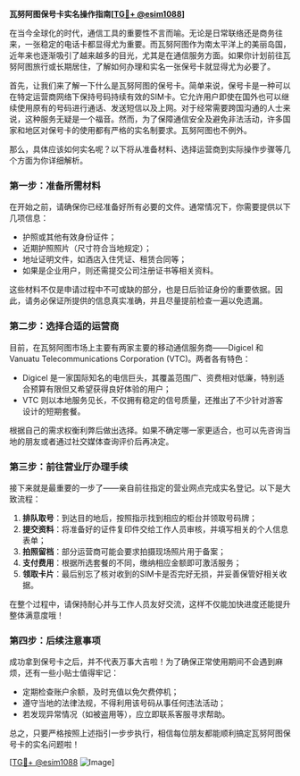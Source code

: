 **瓦努阿图保号卡实名操作指南[[TG💪+ @esim1088](https://t.me/s/esim1088)]**

在当今全球化的时代，通信工具的重要性不言而喻。无论是日常联络还是商务往来，一张稳定的电话卡都显得尤为重要。而瓦努阿图作为南太平洋上的美丽岛国，近年来也逐渐吸引了越来越多的目光，尤其是在通信服务方面。如果你计划前往瓦努阿图旅行或长期居住，了解如何办理和实名一张保号卡就显得尤为必要了。

首先，让我们来了解一下什么是瓦努阿图的保号卡。简单来说，保号卡是一种可以在特定运营商网络下保持号码持续有效的SIM卡。它允许用户即使在国外也可以继续使用原有的号码进行通话、发送短信以及上网。对于经常需要跨国沟通的人士来说，这种服务无疑是一个福音。然而，为了保障通信安全及避免非法活动，许多国家和地区对保号卡的使用都有严格的实名制要求。瓦努阿图也不例外。

那么，具体应该如何实名呢？以下将从准备材料、选择运营商到实际操作步骤等几个方面为你详细解析。

### **第一步：准备所需材料**
在开始之前，请确保你已经准备好所有必要的文件。通常情况下，你需要提供以下几项信息：
- 护照或其他有效身份证件；
- 近期护照照片（尺寸符合当地规定）；
- 地址证明文件，如酒店入住凭证、租赁合同等；
- 如果是企业用户，则还需提交公司注册证书等相关资料。

这些材料不仅是申请过程中不可或缺的部分，也是日后验证身份的重要依据。因此，请务必保证所提供的信息真实准确，并且尽量提前检查一遍以免遗漏。

### **第二步：选择合适的运营商**
目前，在瓦努阿图市场上主要有两家主要的移动通信服务商——Digicel 和 Vanuatu Telecommunications Corporation (VTC)。两者各有特色：

- Digicel 是一家国际知名的电信巨头，其覆盖范围广、资费相对低廉，特别适合预算有限但又希望获得良好体验的用户；
- VTC 则以本地服务见长，不仅拥有稳定的信号质量，还推出了不少针对游客设计的短期套餐。

根据自己的需求权衡利弊后做出选择。如果不确定哪一家更适合，也可以先咨询当地的朋友或者通过社交媒体查询评价后再决定。

### **第三步：前往营业厅办理手续**
接下来就是最重要的一步了——亲自前往指定的营业网点完成实名登记。以下是大致流程：

1. **排队取号**：到达目的地后，按照指示找到相应的柜台并领取号码牌；
2. **提交资料**：将准备好的证件复印件交给工作人员审核，并填写相关的个人信息表单；
3. **拍照留档**：部分运营商可能会要求拍摄现场照片用于备案；
4. **支付费用**：根据所选套餐的不同，缴纳相应金额即可激活服务；
5. **领取卡片**：最后别忘了核对收到的SIM卡是否完好无损，并妥善保管好相关收据。

在整个过程中，请保持耐心并与工作人员友好交流，这样不仅能加快进度还能提升整体满意度哦！

### **第四步：后续注意事项**
成功拿到保号卡之后，并不代表万事大吉啦！为了确保正常使用期间不会遇到麻烦，还有一些小贴士值得牢记：
- 定期检查账户余额，及时充值以免欠费停机；
- 遵守当地的法律法规，不得利用该号码从事任何违法活动；
- 若发现异常情况（如被盗用等），应立即联系客服寻求帮助。

总之，只要严格按照上述指引一步步执行，相信每位朋友都能顺利搞定瓦努阿图保号卡的实名问题啦！

[[TG💪+ @esim1088](https://t.me/s/esim1088) ![Image](https://i.postimg.cc/4NQfJmqS/Snipaste-2025-05-13-00-14-12.png)]